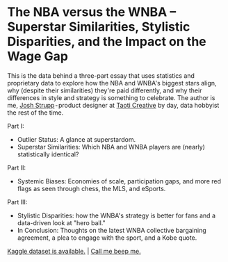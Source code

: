 # The NBA versus the WNBA – Superstar Similarities, Stylistic Disparities, and the Impact on the Wage Gap
This is the data behind a three-part essay that uses statistics and proprietary data to explore how the NBA and WNBA's biggest stars align, why (despite their similarities) they're paid differently, and why their differences in style and strategy is something to celebrate. The author is me, [Josh Strupp](http://joshstrupp.com) - product designer at [Taoti Creative](http://taoti.com) by day, data hobbyist the rest of the time.

Part I:
* Outlier Status: A glance at superstardom.
* Superstar Similarities: Which NBA and WNBA players are (nearly) statistically identical?

Part II:
* Systemic Biases: Economies of scale, participation gaps, and more red flags as seen through chess, the MLS, and eSports.

Part III:
* Stylistic Disparities: how the WNBA's strategy is better for fans and a data-driven look at "hero ball."
* In Conclusion: Thoughts on the latest WNBA collective bargaining agreement, a plea to engage with the sport, and a Kobe quote.

[Kaggle dataset is available.](https://www.kaggle.com/therealpumpkin/wnba-and-nba-player-comparisons-league-salaries) | [Call me beep me.](https://www.joshstrupp.com/contact/)
